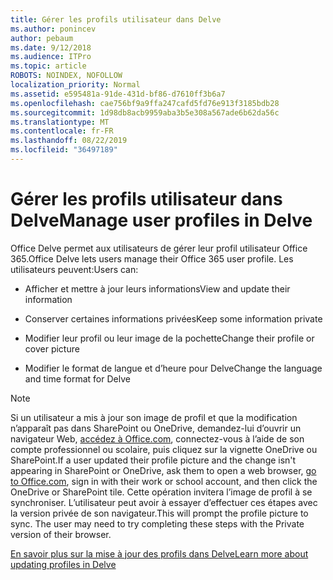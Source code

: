 ```yaml
---
title: Gérer les profils utilisateur dans Delve
ms.author: ponincev
author: pebaum
ms.date: 9/12/2018
ms.audience: ITPro
ms.topic: article
ROBOTS: NOINDEX, NOFOLLOW
localization_priority: Normal
ms.assetid: e595481a-91de-431d-bf86-d7610ff3b6a7
ms.openlocfilehash: cae756bf9a9ffa247cafd5fd76e913f3185bdb28
ms.sourcegitcommit: 1d98db8acb9959aba3b5e308a567ade6b62da56c
ms.translationtype: MT
ms.contentlocale: fr-FR
ms.lasthandoff: 08/22/2019
ms.locfileid: "36497189"
---
```

# <a name="manage-user-profiles-in-delve"></a><span data-ttu-id="4dceb-102">Gérer les profils utilisateur dans Delve</span><span class="sxs-lookup"><span data-stu-id="4dceb-102">Manage user profiles in Delve</span></span>

<span data-ttu-id="4dceb-103">Office Delve permet aux utilisateurs de gérer leur profil utilisateur Office 365.</span><span class="sxs-lookup"><span data-stu-id="4dceb-103">Office Delve lets users manage their Office 365 user profile.</span></span> <span data-ttu-id="4dceb-104">Les utilisateurs peuvent:</span><span class="sxs-lookup"><span data-stu-id="4dceb-104">Users can:</span></span>
  
- <span data-ttu-id="4dceb-105">Afficher et mettre à jour leurs informations</span><span class="sxs-lookup"><span data-stu-id="4dceb-105">View and update their information</span></span>
    
- <span data-ttu-id="4dceb-106">Conserver certaines informations privées</span><span class="sxs-lookup"><span data-stu-id="4dceb-106">Keep some information private</span></span>
    
- <span data-ttu-id="4dceb-107">Modifier leur profil ou leur image de la pochette</span><span class="sxs-lookup"><span data-stu-id="4dceb-107">Change their profile or cover picture</span></span>
    
- <span data-ttu-id="4dceb-108">Modifier le format de langue et d’heure pour Delve</span><span class="sxs-lookup"><span data-stu-id="4dceb-108">Change the language and time format for Delve</span></span>
    
> [!NOTE]
> <span data-ttu-id="4dceb-109">Si un utilisateur a mis à jour son image de profil et que la modification n’apparaît pas dans SharePoint ou OneDrive, demandez-lui d’ouvrir un navigateur Web, [accédez à Office.com](https://www.office.com), connectez-vous à l’aide de son compte professionnel ou scolaire, puis cliquez sur la vignette OneDrive ou SharePoint.</span><span class="sxs-lookup"><span data-stu-id="4dceb-109">If a user updated their profile picture and the change isn't appearing in SharePoint or OneDrive, ask them to open a web browser, [go to Office.com](https://www.office.com), sign in with their work or school account, and then click the OneDrive or SharePoint tile.</span></span> <span data-ttu-id="4dceb-110">Cette opération invitera l’image de profil à se synchroniser. L’utilisateur peut avoir à essayer d’effectuer ces étapes avec la version privée de son navigateur.</span><span class="sxs-lookup"><span data-stu-id="4dceb-110">This will prompt the profile picture to sync. The user may need to try completing these steps with the Private version of their browser.</span></span> 
  
[<span data-ttu-id="4dceb-111">En savoir plus sur la mise à jour des profils dans Delve</span><span class="sxs-lookup"><span data-stu-id="4dceb-111">Learn more about updating profiles in Delve</span></span>](https://go.microsoft.com/fwlink/?linkid=735070)
  

